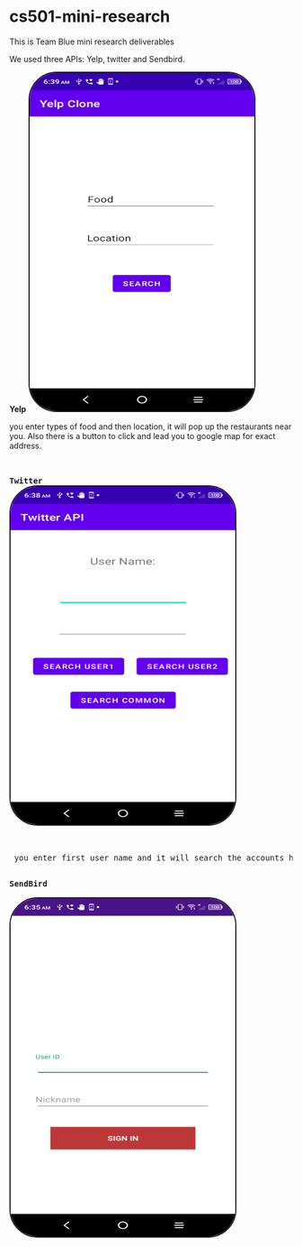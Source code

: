 # cs501-mini-research
<h>This is Team Blue mini research deliverables
  <p> We used three APIs: Yelp, twitter and Sendbird.
       
<b>Yelp</b>
    <img   style = "height:600px; width: 400px;border: solid 2px; border-radius: 50px;" 
       src="Yelp.png" ><br>
    <p> you enter types of food and then location, it will pop up the restaurants near you. Also there is a button to click and lead you to google map for exact address.
    
<pre> 

<b>Twitter</b>
<img   style = "height:600px; width: 400px;border: solid 2px; border-radius: 50px;" 
       src="twitter.png" ><br>
       <p> you enter first user name and it will search the accounts he/she/they follow. Same to second user. And you enter both, it will find the mutual account they follow. 

<pre>
<b>SendBird</b>
        
<img   style = "height:600px; width: 400px;border: solid 2px; border-radius: 50px;" 
       src="Sendbird.png" ><br>

    
